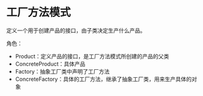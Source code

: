# 工厂方法模式

定义一个用于创建产品的接口，由子类决定生产什么产品。

角色：

- Product：定义产品的接口，是工厂方法模式所创建的产品的父类
- ConcreteProduct：具体产品
- Factory：抽象工厂类中声明了工厂方法
- ConcreteFactory：具体的工厂方法，继承了抽象工厂类，用来生产具体的对象
